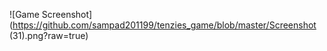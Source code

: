 ![Game Screenshot](https://github.com/sampad201199/tenzies_game/blob/master/Screenshot (31).png?raw=true)
